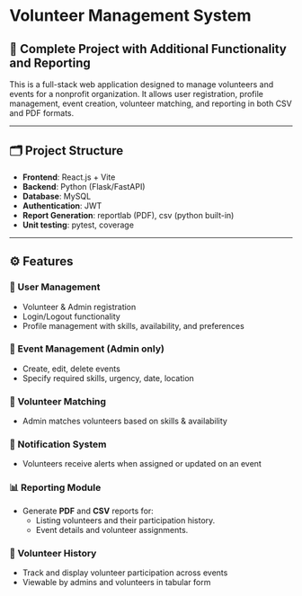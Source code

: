 # Volunteer Management System

## 📌 Complete Project with Additional Functionality and Reporting

This is a full-stack web application designed to manage volunteers and events for a nonprofit organization. It allows user registration, profile management, event creation, volunteer matching, and reporting in both CSV and PDF formats.

---

## 🗂 Project Structure

- **Frontend**: React.js + Vite
- **Backend**: Python (Flask/FastAPI)  
- **Database**: MySQL 
- **Authentication**: JWT  
- **Report Generation**: reportlab (PDF), csv (python built-in)
-  **Unit testing**: pytest, coverage

---
## ⚙️ Features

### 👤 User Management
- Volunteer & Admin registration
- Login/Logout functionality
- Profile management with skills, availability, and preferences

### 📅 Event Management (Admin only)
- Create, edit, delete events
- Specify required skills, urgency, date, location

### 🔗 Volunteer Matching
- Admin matches volunteers based on skills & availability

### 📩 Notification System
- Volunteers receive alerts when assigned or updated on an event

### 📊 Reporting Module 
- Generate **PDF** and **CSV** reports for:
  - Listing volunteers and their participation history.
  - Event details and volunteer assignments.

  
### 📘 Volunteer History
- Track and display volunteer participation across events
- Viewable by admins and volunteers in tabular form

  




